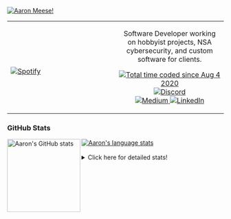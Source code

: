 [![Aaron Meese!](https://user-images.githubusercontent.com/17814535/88975338-a2aabf00-d27f-11ea-963f-8a19608716b4.png)](https://github.com/ajmeese7/readme-ascii "README ASCII")

<!-- Modified from project here: https://github.com/novatorem/novatorem -->
<table width="100%"> 
  <tr>
  <td width="50%">
      
&nbsp; <br> [![Spotify](https://ajmeese7.vercel.app/api/spotify)](https://open.spotify.com/user/ajmeese)

  </td>
  <td width="50%">
    <p align="center">
    Software Developer working on hobbyist projects, NSA cybersecurity, and custom software for clients.
    </p>
    <p align="center">
      <a href="https://wakatime.com/@f726891d-3b02-46cd-9b60-e8c59f9e2b14">
        <img src="https://wakatime.com/badge/user/f726891d-3b02-46cd-9b60-e8c59f9e2b14.svg" alt="Total time coded since Aug 4 2020" title="WakaTime" />
      </a>
      <a href="http://link.aaronmeese.com/discord">
        <img src="https://img.shields.io/badge/discord-ajmeese7%234835-369?style=flat-square&logo=discord&logoColor=white&color=purple" alt="Discord" title="Discord">
      </a>
      <br />
      <a href="https://link.aaronmeese.com/medium">
        <img src="https://img.shields.io/badge/medium-ajmeese7-1DB954?style=flat-square&logo=medium&logoColor=white" alt="Medium" title="Medium">
      </a>
      <a href="https://link.aaronmeese.com/linkedin">
        <img src="https://img.shields.io/badge/linkedIn-aaronmeese-1DB954?style=flat-square&logo=linkedin&logoColor=white&color=blue" alt="LinkedIn" title="LinkedIn">
      </a>
    </p>
  </td>

</table>

[//]: <> (The `&nbsp;` is to have Aphelion take up more space)

### GitHub Stats ###

<a href="https://profile-summary-for-github.com/user/ajmeese7">
  <img align="left" height="170px" src="https://github-readme-stats.vercel.app/api?username=ajmeese7&show_icons=true&line_height=27&count_private=true" alt="Aaron's GitHub stats"/>
  <img src="https://github-readme-stats.vercel.app/api/top-langs/?username=ajmeese7&hide_langs_below=5&layout=compact" alt="Aaron's language stats"/>
</a>

<br />
<br />
<details>
<summary>Click here for detailed stats!</summary>

### :zap: Recent Activity
<!--START_SECTION:activity-->
1. 🗣 Commented on [#123](https://github.com/meeseOS/meeseOS/issues/123) in [meeseOS/meeseOS](https://github.com/meeseOS/meeseOS)
2. ❗️ Reopened issue [#114](https://github.com/meeseOS/meeseOS/issues/114) in [meeseOS/meeseOS](https://github.com/meeseOS/meeseOS)
3. 🗣 Commented on [#114](https://github.com/meeseOS/meeseOS/issues/114) in [meeseOS/meeseOS](https://github.com/meeseOS/meeseOS)
4. ❗️ Closed issue [#114](https://github.com/meeseOS/meeseOS/issues/114) in [meeseOS/meeseOS](https://github.com/meeseOS/meeseOS)
5. 🎉 Merged PR [#123](https://github.com/meeseOS/meeseOS/pull/123) in [meeseOS/meeseOS](https://github.com/meeseOS/meeseOS)
<!--END_SECTION:activity-->

### 🧐 Waka Stats
<!--START_SECTION:waka-->
![Code Time](http://img.shields.io/badge/Code%20Time-1%2C298%20hrs%204%20mins-blue)

**🐱 My GitHub Data** 

> 🏆 1,244 Contributions in the Year 2022
 > 
> 📦 199.9 kB Used in GitHub's Storage 
 > 
> 💼 Opted to Hire
 > 
> 📜 84 Public Repositories 
 > 
> 🔑 30 Private Repositories  
 > 
**I'm an Early 🐤** 

```text
🌞 Morning    154 commits    █████░░░░░░░░░░░░░░░░░░░░   22.0% 
🌆 Daytime    252 commits    █████████░░░░░░░░░░░░░░░░   36.0% 
🌃 Evening    290 commits    ██████████░░░░░░░░░░░░░░░   41.43% 
🌙 Night      4 commits      ░░░░░░░░░░░░░░░░░░░░░░░░░   0.57%

```
📅 **I'm Most Productive on Tuesday** 

```text
Monday       101 commits    ███░░░░░░░░░░░░░░░░░░░░░░   14.43% 
Tuesday      134 commits    ████░░░░░░░░░░░░░░░░░░░░░   19.14% 
Wednesday    82 commits     ███░░░░░░░░░░░░░░░░░░░░░░   11.71% 
Thursday     93 commits     ███░░░░░░░░░░░░░░░░░░░░░░   13.29% 
Friday       56 commits     ██░░░░░░░░░░░░░░░░░░░░░░░   8.0% 
Saturday     118 commits    ████░░░░░░░░░░░░░░░░░░░░░   16.86% 
Sunday       116 commits    ████░░░░░░░░░░░░░░░░░░░░░   16.57%

```


📊 **This Week I Spent My Time On** 

```text
⌚︎ Time Zone: America/New_York

💬 Programming Languages: 
JavaScript               10 hrs 29 mins      ███████████████░░░░░░░░░░   61.88% 
Python                   2 hrs 38 mins       ████░░░░░░░░░░░░░░░░░░░░░   15.6% 
Markdown                 1 hr 22 mins        ██░░░░░░░░░░░░░░░░░░░░░░░   8.16% 
JSON                     48 mins             █░░░░░░░░░░░░░░░░░░░░░░░░   4.72% 
Other                    36 mins             █░░░░░░░░░░░░░░░░░░░░░░░░   3.61%

🐱‍💻 Projects: 
aaronmeese.com           8 hrs 29 mins       ████████████░░░░░░░░░░░░░   50.06% 
stack_overflow           2 hrs 57 mins       ████░░░░░░░░░░░░░░░░░░░░░   17.46% 
keybase-export           2 hrs 33 mins       ███░░░░░░░░░░░░░░░░░░░░░░   15.05% 
karameese.com            1 hr 36 mins        ██░░░░░░░░░░░░░░░░░░░░░░░   9.48% 
vault                    31 mins             ░░░░░░░░░░░░░░░░░░░░░░░░░   3.05%

```

**I Mostly Code in JavaScript** 

```text
JavaScript               32 repos            ████████████░░░░░░░░░░░░░   47.76% 
HTML                     9 repos             ███░░░░░░░░░░░░░░░░░░░░░░   13.43% 
Python                   6 repos             ██░░░░░░░░░░░░░░░░░░░░░░░   8.96% 
Java                     4 repos             █░░░░░░░░░░░░░░░░░░░░░░░░   5.97% 
CSS                      3 repos             █░░░░░░░░░░░░░░░░░░░░░░░░   4.48%

```



 Last Updated on 24/09/2022 08:04:17 UTC
<!--END_SECTION:waka-->
</details>

